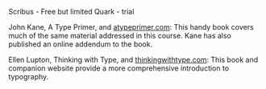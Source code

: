 Scribus - Free but limited
Quark - trial

John Kane, A Type Primer, and [atypeprimer.com](https://atypeprimer.com): This handy book covers much of the same material addressed in this course. Kane has also published an online addendum to the book.

Ellen Lupton, Thinking with Type, and [thinkingwithtype.com](thinkingwithtype.com): This book and companion website provide a more comprehensive introduction to typography.
